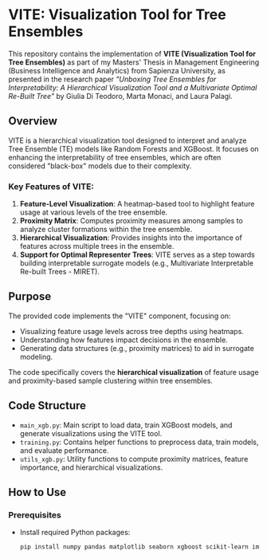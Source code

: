 # **VITE: Visualization Tool for Tree Ensembles**

This repository contains the implementation of **VITE (Visualization Tool for Tree Ensembles)** as part of my Masters' Thesis in Management Engineering (Business Intelligence and Analytics) from Sapienza University, as presented in the research paper *"Unboxing Tree Ensembles for Interpretability: A Hierarchical Visualization Tool and a Multivariate Optimal Re-Built Tree"* by Giulia Di Teodoro, Marta Monaci, and Laura Palagi.

## **Overview**

VITE is a hierarchical visualization tool designed to interpret and analyze Tree Ensemble (TE) models like Random Forests and XGBoost. It focuses on enhancing the interpretability of tree ensembles, which are often considered "black-box" models due to their complexity. 

### **Key Features of VITE:**
1. **Feature-Level Visualization**: A heatmap-based tool to highlight feature usage at various levels of the tree ensemble.
2. **Proximity Matrix**: Computes proximity measures among samples to analyze cluster formations within the tree ensemble.
3. **Hierarchical Visualization**: Provides insights into the importance of features across multiple trees in the ensemble.
4. **Support for Optimal Representer Trees**: VITE serves as a step towards building interpretable surrogate models (e.g., Multivariate Interpretable Re-built Trees - MIRET).

## **Purpose**

The provided code implements the "VITE" component, focusing on:
- Visualizing feature usage levels across tree depths using heatmaps.
- Understanding how features impact decisions in the ensemble.
- Generating data structures (e.g., proximity matrices) to aid in surrogate modeling.

The code specifically covers the **hierarchical visualization** of feature usage and proximity-based sample clustering within tree ensembles.

## **Code Structure**
- `main_xgb.py`: Main script to load data, train XGBoost models, and generate visualizations using the VITE tool.
- `training.py`: Contains helper functions to preprocess data, train models, and evaluate performance.
- `utils_xgb.py`: Utility functions to compute proximity matrices, feature importance, and hierarchical visualizations.

## **How to Use**
### **Prerequisites**
- Install required Python packages:
  ```bash
  pip install numpy pandas matplotlib seaborn xgboost scikit-learn imbalanced-learn
